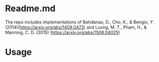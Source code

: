 # Readme.md

The repo includes implementations of Bahdanau, D., Cho, K., & Bengio, Y. (2014)(https://arxiv.org/abs/1409.0473) and Luong, M. T., Pham, H., & Manning, C. D. (2015) (https://arxiv.org/abs/1508.04025)

# Usage
